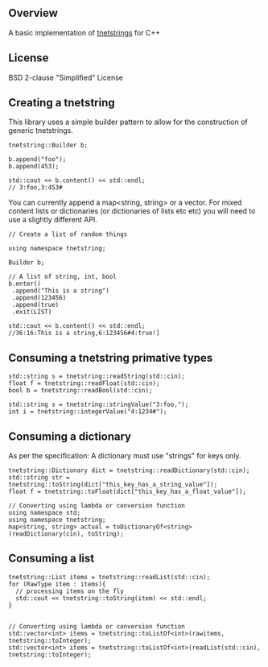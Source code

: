 ## Overview

A basic implementation of [tnetstrings](http://tnetstrings.org/) for C++ 

## License

BSD 2-clause "Simplified" License

## Creating a tnetstring

This library uses a simple builder pattern to allow for the construction 
of generic tnetstrings. 

```
tnetstring::Builder b;

b.append("foo");
b.append(453); 

std::cout << b.content() << std::endl;
// 3:foo,3:453#

```

You can currently append a map<string, string> or a vector<string>. For 
mixed content lists or dictionaries (or dictionaries of lists etc etc) 
you will need to use a slightly different API. 

```
// Create a list of random things

using namespace tnetstring;

Builder b; 

// A list of string, int, bool
b.enter()
 .append("This is a string")
 .append(123456)
 .append(true)
 .exit(LIST)

std::cout << b.content() << std::endl;
//36:16:This is a string,6:123456#4:true!]

```

## Consuming a tnetstring primative types

```
std::string s = tnetstring::readString(std::cin);
float f = tnetstring::readFloat(std::cin);
bool b = tnetstring::readBool(std::cin);

std::string s = tnetstring::stringValue("3:foo,");
int i = tnetstring::integerValue("4:1234#");

```

## Consuming a dictionary 

As per the specification:  A dictionary must use "strings" for keys only. 

``` 
tnetstring::Dictionary dict = tnetstring::readDictionary(std::cin);
std::string str =  tnetstring::toString(dict["this_key_has_a_string_value"]);
float f = tnetstring::toFloat(dict["this_key_has_a_float_value"]);

// Converting using lambda or conversion function 
using namespace std;
using namespace tnetstring;
map<string, string> actual = toDictionaryOf<string>(readDictionary(cin), toString);

```


## Consuming a list

```
tnetstring::List items = tnetstring::readList(std::cin);
for (RawType item : items){
  // processing items on the fly
  std::cout << tnetstring::toString(item) << std::endl;
}


// Converting using lambda or conversion function
std::vector<int> items = tnetstring::toListOf<int>(rawitems, tnetstring::toInteger);
std::vector<int> items = tnetstring::toListOf<int>(readList(std::cin), tnetstring::toInteger);

```







